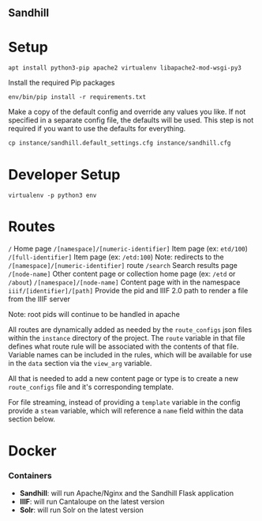 Sandhill
---------------

Setup
===============
```
apt install python3-pip apache2 virtualenv libapache2-mod-wsgi-py3
```

Install the required Pip packages  
```
env/bin/pip install -r requirements.txt
```

Make a copy of the default config and override any values you like. If not specified 
in a separate config file, the defaults will be used. This step is not required if you 
want to use the defaults for everything.

```
cp instance/sandhill.default_settings.cfg instance/sandhill.cfg
```

Developer Setup
===============
```
virtualenv -p python3 env
```

Routes
===============

`/` Home page
`/[namespace]/[numeric-identifier]` Item page (ex: `etd/100`)
`/[full-identifier]` Item page (ex: `/etd:100`)
    Note: redirects to the `/[namespace]/[numeric-identifier]` route
`/search` Search results page
`/[node-name]` Other content page or collection home page (ex: `/etd` or `/about`)
`/[namespace]/[node-name]` Content page with in the namespace
`iiif/[identifier]/[path]` Provide the pid and IIIF 2.0 path to render a file from the IIIF server

Note: root pids will continue to be handled in apache

All routes are dynamically added as needed by the `route_configs` 
json files within the `instance` directory of the project. The `route` variable 
in that file defines what route rule will be associated with the contents 
of that file. Variable names can be included in the rules, which will be 
available for use in the `data` section via the `view_arg` variable.  

All that is needed to add a new content page or type is to create a new 
`route_configs` file and it's corresponding template.

For file streaming, instead of providing a `template` variable in the config 
provide a `steam` variable, which will reference a `name` field within the 
data section below.

Docker
===============

### Containers

* **Sandhill**: will run Apache/Nginx and the Sandhill Flask application
* **IIIF**: will run Cantaloupe on the latest version
* **Solr**: will run Solr on the latest version

